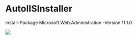 # AutoIISInstaller
Install-Package Microsoft.Web.Administration -Version 11.1.0


<img src="https://travis-ci.org/wasimakhtarcnx/AutoIISInstaller.svg?branch=master"></img>

